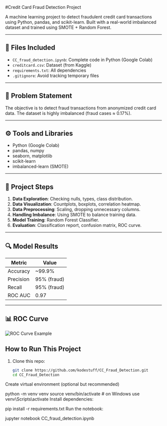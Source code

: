 #Credit Card Fraud Detection Project

A machine learning project to detect fraudulent credit card transactions using Python, pandas, and scikit-learn. Built with a real-world imbalanced dataset and trained using SMOTE + Random Forest.

---

## 📁 Files Included

- `CC_fraud_detection.ipynb`: Complete code in Python (Google Colab)
- `creditcard.csv`: Dataset (from Kaggle)
- `requirements.txt`: All dependencies
- `.gitignore`: Avoid tracking temporary files

---

## 📌 Problem Statement

The objective is to detect fraud transactions from anonymized credit card data. The dataset is highly imbalanced (fraud cases ≈ 0.17%).

---

## ⚙️ Tools and Libraries

- Python (Google Colab)
- pandas, numpy
- seaborn, matplotlib
- scikit-learn
- imbalanced-learn (SMOTE)

---

## 🧪 Project Steps

1. **Data Exploration**: Checking nulls, types, class distribution.
2. **Data Visualization**: Countplots, boxplots, correlation heatmap.
3. **Data Preprocessing**: Scaling, dropping unnecessary columns.
4. **Handling Imbalance**: Using SMOTE to balance training data.
5. **Model Training**: Random Forest Classifier.
6. **Evaluation**: Classification report, confusion matrix, ROC curve.

---

## 🔍 Model Results

| Metric        | Value     |
|---------------|-----------|
| Accuracy      | ~99.9%    |
| Precision     | 95% (fraud) |
| Recall        | 95% (fraud) |
| ROC AUC       | 0.97      |

---

## 📊 ROC Curve

![ROC Curve Example](https://upload.wikimedia.org/wikipedia/commons/1/13/Roc_curve.svg)

## How to Run This Project

1. Clone this repo:
   ```bash
   git clone https://github.com/kodestuff/CC_Fraud_Detection.git
   cd CC_Fraud_Detection
Create virtual environment (optional but recommended)


python -m venv venv
source venv/bin/activate  # on Windows use venv\\Scripts\\activate
Install dependencies:

pip install -r requirements.txt
Run the notebook:

jupyter notebook CC_fraud_detection.ipynb

